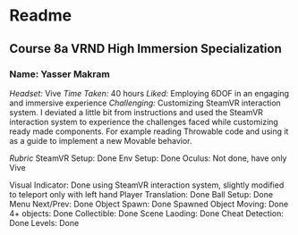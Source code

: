 # Readme #

## Course 8a VRND High Immersion Specialization ##

### Name: Yasser Makram

*Headset:* Vive
*Time Taken:* 40 hours
*Liked:* Employing 6DOF in an engaging and immersive experience
*Challenging:* Customizing SteamVR interaction system. I deviated a little bit from instructions and used the SteamVR interaction system to experience the challenges faced while customizing ready made components. For example reading Throwable code and using it as a guide to implement a new Movable behavior.

*Rubric*
SteamVR Setup: Done
Env Setup: Done
Oculus: Not done, have only Vive

Visual Indicator: Done using SteamVR interaction system, slightly modified to teleport only with left hand
Player Translation: Done
Ball Setup: Done
Menu Next/Prev: Done
Object Spawn: Done
Spawned Object Moving: Done
4+ objects: Done
Collectible: Done
Scene Laoding: Done
Cheat Detection: Done
Levels: Done